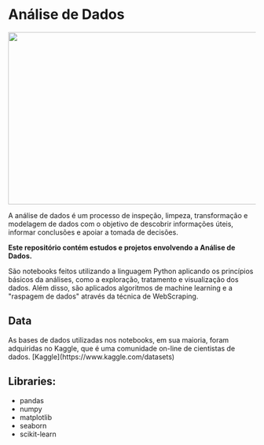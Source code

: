 # Análise de Dados

<div align="center">
<img src="https://cdn.pixabay.com/photo/2021/05/11/17/21/charts-6246450_960_720.png" width="650px" height="350px"  />
</div>

<p> A análise de dados é um processo de inspeção, limpeza, transformação e modelagem de dados com o objetivo de descobrir informações úteis, informar conclusões e apoiar a tomada de decisões.
  
**Este repositório contém estudos e projetos envolvendo a Análise de Dados.**
<p>São notebooks feitos utilizando a linguagem Python aplicando os princípios básicos da análises, como a exploração, tratamento e visualização dos dados.
Além disso, são aplicados algoritmos de machine learning e a "raspagem de dados" através da técnica de WebScraping. 


  
## Data
<p> As bases de dados utilizadas nos notebooks, em sua maioria, foram adquiridas no Kaggle, que é uma comunidade on-line de cientistas de dados.
  [Kaggle](https://www.kaggle.com/datasets)

  
## Libraries:
  * pandas
  * numpy
  * matplotlib
  * seaborn
  * scikit-learn
